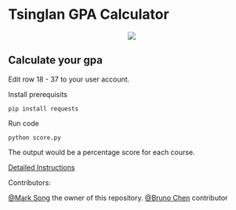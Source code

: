# Tsinglan GPA Calculator

<p align="center">
  <a href="./LICENSE">
    <img src="https://img.shields.io/badge/license-GNU%20AGPLv3-blue"/>
  </a>
</p>

## Calculate your gpa

Edit row 18 - 37 to your user account.

Install prerequisits

`pip install requests`

Run code

`python score.py`

The output would be a percentage score for each course.

[Detailed Instructions](https://marksong.tech/works/tls/tls_gpa/)


Contributors:

[@Mark Song](https://marksong.tech) the owner of this repository.
[@Bruno Chen](https://github.com/BChen233) contributor

